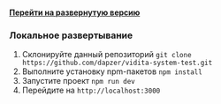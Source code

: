 #### [Перейти на развернутую версию](https://vidita-system-test.dapzer.ru)

### Локальное развертывание

1. Склонируйте данный репозиторий `git clone https://github.com/dapzer/vidita-system-test.git`
2. Выполните установку npm-пакетов `npm install`
3. Запустите проект `npm run dev`
4. Перейдите на `http://localhost:3000`
